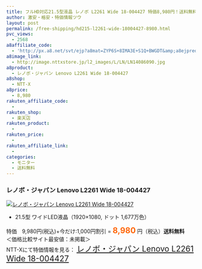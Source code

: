 ```yaml
---
title: フルHD対応21.5型液晶 レノボ L2261 Wide 18-004427 特価8,980円！送料無料！
author: 激安・格安・特価情報ツウ
layout: post
permalink: /free-shipping/hd215-l2261-wide-18004427-8980.html
pvc_views:
  - 2568
a8affiliate_code:
  - 'http://px.a8.net/svt/ejp?a8mat=ZYP6S+8IMA3E+S1Q+BWGDT&amp;a8ejpredirect=http://nttxstore.jp/_II_LN14086090'
a8image_link:
  - http://image.nttxstore.jp/l2_images/L/LN/LN14086090.jpg
a8product:
  - レノボ・ジャパン Lenovo L2261 Wide 18-004427
a8shop:
  - NTT-X
a8price:
  - 8,980
rakuten_affiliate_code:
  - 
rakuten_shop:
  - 楽天店
rakuten_product:
  - 
rakuten_price:
  - 
rakuten_affiliate_link:
  - 
categories:
  - モニター
  - 送料無料
---
```

### レノボ・ジャパン Lenovo L2261 Wide 18-004427

<div class="img-bg2 img_L">
  <a title="レノボ・ジャパン Lenovo L2261 Wide 18-004427" href="http://px.a8.net/svt/ejp?a8mat=ZYP6S+8IMA3E+S1Q+BWGDT&a8ejpredirect=http://nttxstore.jp/_II_LN14086090" target="_blank"><img src="http://i0.wp.com/image.nttxstore.jp/l2_images/L/LN/LN14086090.jpg?resize=120%2C120" border="0" alt="レノボ・ジャパン Lenovo L2261 Wide 18-004427" style="border: 0pt none;" data-recalc-dims="1" /></a>
</div>

<!--more-->

  * 21.5型 ワイドLED液晶（1920×1080, ドット 1,677万色）

特価　9,980円(税込)+今だけ:1,000円割引 = <span style="color: #ff6600; font-size: 150%;"><strong>8,980</strong></span> 円（税込）**送料無料**  
＜価格比較サイト最安値：未掲載＞  
NTT-Xにて特価情報を見る： <span style="font-size: 150%;"><a href="http://px.a8.net/svt/ejp?a8mat=ZYP6S+8IMA3E+S1Q+BWGDT&a8ejpredirect=http://nttxstore.jp/_II_LN14086090" target="_blank">レノボ・ジャパン Lenovo L2261 Wide 18-004427</a></span>